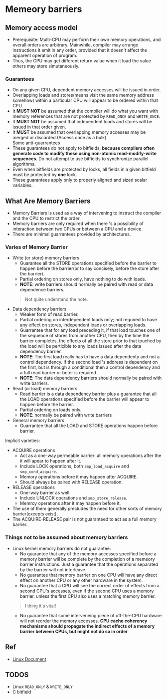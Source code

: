 # Memeory barriers
## Memory access model
  - Prerequisite: Multi-CPU may perform their own memory operations, and overall orders are arbitrary. Mainwhile, compiler may arrange instructions it emit in any order, provided that it doesn't affect the apparent operation of program.
  - Thus, the CPU may get different return value when it load the value others may store simutaneously.

### Guarantees
  - On any given CPU, dependent memory accesses will be issued in order.
  - Overlapping loads and stores(means visit the same memory address somehow) within a particular CPU will appear to be ordered within that CPU.
  - It **MUST NOT** be assumed that the compiler will do what you want with memory references that are not protected by ```READ_ONCE``` and ```WRITE_ONCE```.
  - It **MUST NOT** be assumed that independent loads and stores will be issued in that order given.
  - It **MUST** be assumed that overlapping memory accesses may be merged or discarded.(Access once as a bulk)  
Some anti-guarrantees
  - These guarantees do not apply to bitfields, **because compilers often generate code to modify these using non-atomic read-modify-write sequences**. Do not attempt to use bitfields to synchronize parallel algorithms.
  - Even when bitfields are protected by locks, all fields in a given bitfield must be protected by **one** lock.
  - These guarantees apply only to properly aligned and sized scalar variables.

## What Are Memory Barriers
  - Memory Barriers is used as a way of intervening to instruct the compiler and the CPU to restrict the order.
  - Memory barriers are only required when there 's a possibility of interaction between two CPUs or between a CPU and a device.
  - There are minimal guarrantees provided by architectures.
### Varies of Memory Barrier
  - Write (or store) memory barriers
    - Guarantee all the STORE operations specified before the barrier to happen before the barrier(or to say concisely, before the store after the barrier).
    - Partial ordering on stores only, have nothing to do with loads.
    - **NOTE**: write barriers should normally be paired with read or data dependence barriers.
    > Not quite understand the note.
  - Data dependency barriers
    - Weaker form of read barrier.
    - Partial ordering on interdependent loads only; not  required to have any effect on stores, independent loads or overlapping loads.
    - Guarrantee that for any load preceding it, if that load touches one of the sequence of stores from another CPU, then by the time the barrier completes, the effects of all the store prior to that touched by the load will be perticible to any loads issued after the data dependency barrier.
    - **NOTE**: The first load really has to have a data dependenty and not a control dependency. If the second load 's address is dependent on the first, but is through a conditional then a control dependency and a full read barrier or beter is required.
    - **NOTE**: The data dependency barriers should normally be paired with write barriers.
  - Read (or load) memory barriers
    - Read barrier is a data dependency barrier plus a guarantee that all the LOAD operations specified before the barrier will appear to happen before the barrier.
    - Partial ordering on loads only.
    - **NOTE**: normally be paired with write barriers
  - General memory barriers
    - Guarrantee that all the LOAD and STORE operations happen before barrier.

Implicit varieties:
  - ACQUIRE operations
    - Act as a one-way permeable barrier: all memory operations after the it will apear to happen after it.
    - Include LOCK operations, both ```smp_load_acquire``` and ```smp_cond_acquire```.
    - Memory operations before it may happen after ACQUIRE.
    - Should always be paired with RELEASE operation.
  - RELEASE operations
    - One-way barrier as well.
    - Include UNLOCK operations and ```smp_store_release```.
    - Memroy operations after it may happen before it.
  - The use of them generally precludes the need for other sorts of memory barrier(excepts exist).
  - The ACQUIRE-RELEASE pair is not guaranteed to act as a full memory barrier.

### Things not to be assumed about memory barriers
  - Linux kernel memory barriers do not guarantee:
    - No guarantee that any of the memory accesses specified before a memory barrier will be complete by the completion of a memeory barrier instructions. Just a guarantee that the operations separated by the barrier will not interleave.
    - No guarantee that memory barrier on one CPU will have any direct effect on another CPU or any other hardware in the system.
    - No guarantee that a CPU will see the correct order of effects from a second CPU's accesses, even if the second CPU uses a memory barrier, unless the first CPU also uses a matching memory barrier.
    > I thing it's vital!
    - No guarantee that some interveneing piece of off-the-CPU hardware will not reorder the memory accesses. **CPU cache coherency mechanisms should propagate the indirect effects of a memory barrier between CPUs, but might not do so in order** 


## Ref
  - [Linux Document](https://github.com/torvalds/linux/blob/master/Documentation/memory-barriers.txt)

## TODOS
  - Linux ```READ_ONLY``` & ```WRITE_ONLY```
  - C bitfield